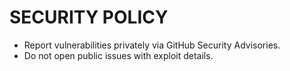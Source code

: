 # SECURITY POLICY

- Report vulnerabilities privately via GitHub Security Advisories.
- Do not open public issues with exploit details.
